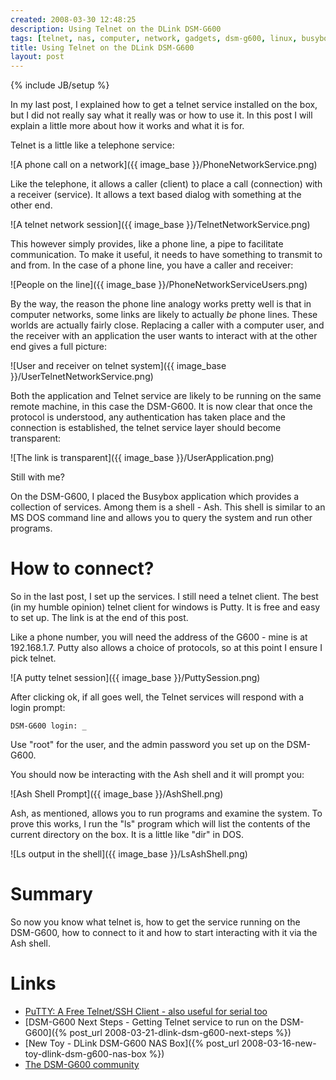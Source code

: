 ```yaml
---
created: 2008-03-30 12:48:25
description: Using Telnet on the DLink DSM-G600
tags: [telnet, nas, computer, network, gadgets, dsm-g600, linux, busybox, pc]
title: Using Telnet on the DLink DSM-G600
layout: post
---
```

{% include JB/setup %}

In my last post, I explained how to get a telnet service installed on the box, but I did not really say what it really was or how to use it. In this post I will explain a little more about how it works and what it is for.

Telnet is a little like a telephone service:

![A phone call on a network]({{ image_base }}/PhoneNetworkService.png)

Like the telephone, it allows a caller (client) to place a call (connection) with a receiver (service). It allows a text based dialog with something at the other end.

![A telnet network session]({{ image_base }}/TelnetNetworkService.png)

This however simply provides, like a phone line, a pipe to facilitate communication. To make it useful, it needs to have something to transmit to and from. In the case of a phone line, you have a caller and receiver:

![People on the line]({{ image_base }}/PhoneNetworkServiceUsers.png)

By the way, the reason the phone line analogy works pretty well is that in computer networks, some links are likely to actually *be* phone lines. These worlds are actually fairly close. Replacing a caller with a computer user, and the receiver with an application the user wants to interact with at the other end gives a full picture:

![User and receiver on telnet system]({{ image_base }}/UserTelnetNetworkService.png)

Both the application and Telnet service are likely to be running on the same remote machine, in this case the DSM-G600. It is now clear that once the protocol is understood, any authentication has taken place and the connection is established, the telnet service layer should become transparent:

![The link is transparent]({{ image_base }}/UserApplication.png)

Still with me?

On the DSM-G600, I placed the Busybox application which provides a collection of services. Among them is a shell - Ash. This shell is similar to an MS DOS command line and allows you to query the system and run other programs.

# How to connect?

So in the last post, I set up the services. I still need a telnet client. The best (in my humble opinion) telnet client for windows is Putty. It is free and easy to set up. The link is at the end of this post.

Like a phone number, you will need the address of the G600 - mine is at 192.168.1.7. Putty also allows a choice of protocols, so at this point I ensure I pick telnet.

![A putty telnet session]({{ image_base }}/PuttySession.png)

After clicking ok, if all goes well, the Telnet services will respond with a login prompt:

```
DSM-G600 login: _
```

Use "root" for the user, and the admin password you set up on the DSM-G600.

You should now be interacting with the Ash shell and it will prompt you:

![Ash Shell Prompt]({{ image_base }}/AshShell.png)

Ash, as mentioned, allows you to run programs and examine the system. To prove this works, I run the "ls" program which will list the contents of the current directory on the box. It is a little like "dir" in DOS.

![Ls output in the shell]({{ image_base }}/LsAshShell.png)

# Summary

So now you know what telnet is, how to get the service running on the DSM-G600, how to connect to it and how to start interacting with it via the Ash shell.

# Links

* <a href="http://www.chiark.greenend.org.uk/~sgtatham/putty/">PuTTY: A Free Telnet/SSH Client - also useful for serial too</a>
* [DSM-G600 Next Steps - Getting Telnet service to run on the DSM-G600]({% post_url 2008-03-21-dlink-dsm-g600-next-steps %})
* [New Toy - DLink DSM-G600 NAS Box]({% post_url 2008-03-16-new-toy-dlink-dsm-g600-nas-box  %})
* <a href="http://dsmg600.info/start">The DSM-G600 community</a>
